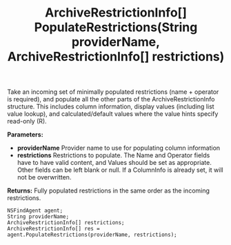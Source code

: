 ﻿---
uid: crmscript_ref_NSFindAgent_PopulateRestrictions
title: ArchiveRestrictionInfo[] PopulateRestrictions(String providerName, ArchiveRestrictionInfo[] restrictions)
intellisense: NSFindAgent.PopulateRestrictions
keywords: NSFindAgent, PopulateRestrictions
so.topic: reference
---

Take an incoming set of minimally populated restrictions (name + operator is required), and populate all the other parts of the ArchiveRestrictionInfo structure. This includes column information, display values (including list value lookup), and calculated/default values where the value hints specify read-only (R).

**Parameters:**
 - **providerName** Provider name to use for populating column information
 - **restrictions** Restrictions to populate. The Name and Operator fields have to have valid content, and Values should be set as appropriate. Other fields can be left blank or null. If a ColumnInfo is already set, it will not be overwritten.

**Returns:** Fully populated restrictions in the same order as the incoming restrictions.

```crmscript
NSFindAgent agent;
String providerName;
ArchiveRestrictionInfo[] restrictions;
ArchiveRestrictionInfo[] res = agent.PopulateRestrictions(providerName, restrictions);
```

